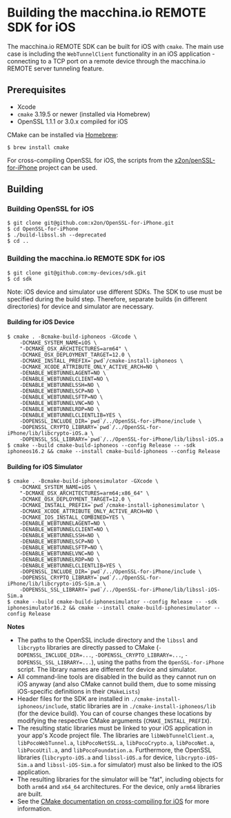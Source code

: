 # Building the macchina.io REMOTE SDK for iOS

The macchina.io REMOTE SDK can be built for iOS with `cmake`.
The main use case is including the `WebTunnelClient` functionality
in an iOS application - connecting to a TCP port on a remote
device through the macchina.io REMOTE server tunneling feature.

## Prerequisites

  - Xcode
  - `cmake` 3.19.5 or newer (installed via Homebrew)
  - OpenSSL 1.1.1 or 3.0.x compiled for iOS
  
CMake can be installed via [Homebrew](https://brew.sh):

```
$ brew install cmake
```

For cross-compiling OpenSSL for iOS, the scripts from
the [x2on/penSSL-for-iPhone](https://github.com/x2on/OpenSSL-for-iPhone)
project can be used.

## Building

### Building OpenSSL for iOS

```
$ git clone git@github.com:x2on/OpenSSL-for-iPhone.git
$ cd OpenSSL-for-iPhone
$ ./build-libssl.sh --deprecated       
$ cd ..
```

### Building the macchina.io REMOTE SDK for iOS

```
$ git clone git@github.com:my-devices/sdk.git
$ cd sdk
```

Note: iOS device and simulator use different SDKs. The SDK to use must be specified
during the build step. Therefore, separate builds (in different directories) 
for device and simulator are necessary.

#### Building for iOS Device

```
$ cmake . -Bcmake-build-iphoneos -GXcode \
    -DCMAKE_SYSTEM_NAME=iOS \
    "-DCMAKE_OSX_ARCHITECTURES=arm64" \
    -DCMAKE_OSX_DEPLOYMENT_TARGET=12.0 \
    -DCMAKE_INSTALL_PREFIX=`pwd`/cmake-install-iphoneos \
    -DCMAKE_XCODE_ATTRIBUTE_ONLY_ACTIVE_ARCH=NO \
    -DENABLE_WEBTUNNELAGENT=NO \
    -DENABLE_WEBTUNNELCLIENT=NO \
    -DENABLE_WEBTUNNELSSH=NO \
    -DENABLE_WEBTUNNELSCP=NO \
    -DENABLE_WEBTUNNELSFTP=NO \
    -DENABLE_WEBTUNNELVNC=NO \
    -DENABLE_WEBTUNNELRDP=NO \
    -DENABLE_WEBTUNNELCLIENTLIB=YES \
    -DOPENSSL_INCLUDE_DIR=`pwd`/../OpenSSL-for-iPhone/include \
    -DOPENSSL_CRYPTO_LIBRARY=`pwd`/../OpenSSL-for-iPhone/lib/libcrypto-iOS.a \
    -DOPENSSL_SSL_LIBRARY=`pwd`/../OpenSSL-for-iPhone/lib/libssl-iOS.a
$ cmake --build cmake-build-iphoneos --config Release -- -sdk iphoneos16.2 && cmake --install cmake-build-iphoneos --config Release 
```

#### Building for iOS Simulator

```
$ cmake . -Bcmake-build-iphonesimulator -GXcode \
    -DCMAKE_SYSTEM_NAME=iOS \
    "-DCMAKE_OSX_ARCHITECTURES=arm64;x86_64" \
    -DCMAKE_OSX_DEPLOYMENT_TARGET=12.0 \
    -DCMAKE_INSTALL_PREFIX=`pwd`/cmake-install-iphonesimulator \
    -DCMAKE_XCODE_ATTRIBUTE_ONLY_ACTIVE_ARCH=NO \
    -DCMAKE_IOS_INSTALL_COMBINED=YES \
    -DENABLE_WEBTUNNELAGENT=NO \
    -DENABLE_WEBTUNNELCLIENT=NO \
    -DENABLE_WEBTUNNELSSH=NO \
    -DENABLE_WEBTUNNELSCP=NO \
    -DENABLE_WEBTUNNELSFTP=NO \
    -DENABLE_WEBTUNNELVNC=NO \
    -DENABLE_WEBTUNNELRDP=NO \
    -DENABLE_WEBTUNNELCLIENTLIB=YES \
    -DOPENSSL_INCLUDE_DIR=`pwd`/../OpenSSL-for-iPhone/include \
    -DOPENSSL_CRYPTO_LIBRARY=`pwd`/../OpenSSL-for-iPhone/lib/libcrypto-iOS-Sim.a \
    -DOPENSSL_SSL_LIBRARY=`pwd`/../OpenSSL-for-iPhone/lib/libssl-iOS-Sim.a
$ cmake --build cmake-build-iphonesimulator --config Release -- -sdk iphonesimulator16.2 && cmake --install cmake-build-iphonesimulator --config Release 
```

**Notes**

  - The paths to the OpenSSL include directory and the `libssl` and `libcrypto` libraries
    are directly passed to CMake (`-DOPENSSL_INCLUDE_DIR=...`, `-DOPENSSL_CRYPTO_LIBRARY=...`,
    `-DOPENSSL_SSL_LIBRARY=...`), using the paths from the `OpenSSL-for-iPhone` script.
    The library names are different for device and simulator.
  - All command-line tools are disabled in the build as they cannot run on iOS anyway
    (and also CMake cannot build them, due to some missing iOS-specific definitions in
    their `CMakeLists`)
  - Header files for the SDK are installed in `./cmake-install-iphoneos/include`, static 
    libraries are in `./cmake-install-iphoneos/lib` (for the device build). 
    You can of course changes these locations by modifying the respective CMake arguments 
    (`CMAKE_INSTALL_PREFIX`).
  - The resulting static libraries must be linked to your iOS application in your
    app's Xcode project file. The libraries are `libWebTunnelClient.a`, `libPocoWebTunnel.a`, 
    `libPocoNetSSL.a`, `libPocoCrypto.a`, `libPocoNet.a`, `libPocoUtil.a`, and `libPocoFoundation.a`.
    Furthermore, the OpenSSL libraries (`libcrypto-iOS.a` and `libssl-iOS.a` for device,
    `libcrypto-iOS-Sim.a` and `libssl-iOS-Sim.a` for simulator) must also be
    linked to the iOS application.
  - The resulting libraries for the simulator will be "fat", including objects for both
    `arm64` and `x64_64` architectures. For the device, only `arm64` libraries are built.
  - See the [CMake documentation on cross-compiling for iOS](https://cmake.org/cmake/help/v3.20/manual/cmake-toolchains.7.html#cross-compiling-for-ios-tvos-or-watchos)
    for more information.
